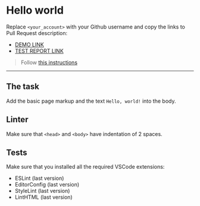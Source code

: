 # Hello world

Replace `<your_account>` with your Github username and copy the links to Pull Request description:
- [DEMO LINK](https://Vadivel-Babu.github.io/layout_hello-world/)
- [TEST REPORT LINK](https://Vadivel-Babu.github.io/layout_hello-world/report/html_report/)

> Follow [this instructions](https://mate-academy.github.io/layout_task-guideline/#how-to-solve-the-layout-tasks-on-github)
___

## The task

Add the basic page markup and the text `Hello, world!` into the body.

## Linter

Make sure that `<head>` and `<body>` have indentation of 2 spaces.

## Tests

Make sure that you installed all the required VSCode extensions:

- ESLint (last version)
- EditorConfig (last version)
- StyleLint (last version)
- LintHTML (last version)
